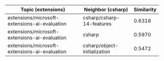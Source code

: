 | Topic (extensions) | Neighbor (csharp) | Similarity |
|-------------|-------------------|------------|
| extensions/microsoft-extensions-ai-evaluation | csharp/csharp-14-features | 0.6318 |
| extensions/microsoft-extensions-ai-evaluation | csharp | 0.5970 |
| extensions/microsoft-extensions-ai-evaluation | csharp/object-initialization | 0.5472 |
